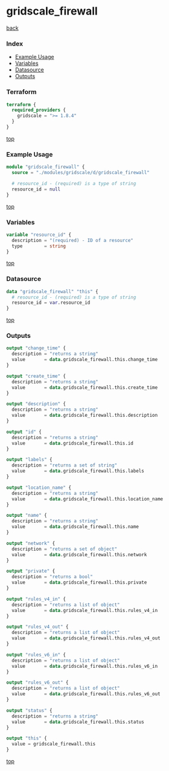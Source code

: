 # gridscale_firewall

[back](../gridscale.md)

### Index

- [Example Usage](#example-usage)
- [Variables](#variables)
- [Datasource](#datasource)
- [Outputs](#outputs)

### Terraform

```terraform
terraform {
  required_providers {
    gridscale = ">= 1.8.4"
  }
}
```

[top](#index)

### Example Usage

```terraform
module "gridscale_firewall" {
  source = "./modules/gridscale/d/gridscale_firewall"

  # resource_id - (required) is a type of string
  resource_id = null
}
```

[top](#index)

### Variables

```terraform
variable "resource_id" {
  description = "(required) - ID of a resource"
  type        = string
}
```

[top](#index)

### Datasource

```terraform
data "gridscale_firewall" "this" {
  # resource_id - (required) is a type of string
  resource_id = var.resource_id
}
```

[top](#index)

### Outputs

```terraform
output "change_time" {
  description = "returns a string"
  value       = data.gridscale_firewall.this.change_time
}

output "create_time" {
  description = "returns a string"
  value       = data.gridscale_firewall.this.create_time
}

output "description" {
  description = "returns a string"
  value       = data.gridscale_firewall.this.description
}

output "id" {
  description = "returns a string"
  value       = data.gridscale_firewall.this.id
}

output "labels" {
  description = "returns a set of string"
  value       = data.gridscale_firewall.this.labels
}

output "location_name" {
  description = "returns a string"
  value       = data.gridscale_firewall.this.location_name
}

output "name" {
  description = "returns a string"
  value       = data.gridscale_firewall.this.name
}

output "network" {
  description = "returns a set of object"
  value       = data.gridscale_firewall.this.network
}

output "private" {
  description = "returns a bool"
  value       = data.gridscale_firewall.this.private
}

output "rules_v4_in" {
  description = "returns a list of object"
  value       = data.gridscale_firewall.this.rules_v4_in
}

output "rules_v4_out" {
  description = "returns a list of object"
  value       = data.gridscale_firewall.this.rules_v4_out
}

output "rules_v6_in" {
  description = "returns a list of object"
  value       = data.gridscale_firewall.this.rules_v6_in
}

output "rules_v6_out" {
  description = "returns a list of object"
  value       = data.gridscale_firewall.this.rules_v6_out
}

output "status" {
  description = "returns a string"
  value       = data.gridscale_firewall.this.status
}

output "this" {
  value = gridscale_firewall.this
}
```

[top](#index)